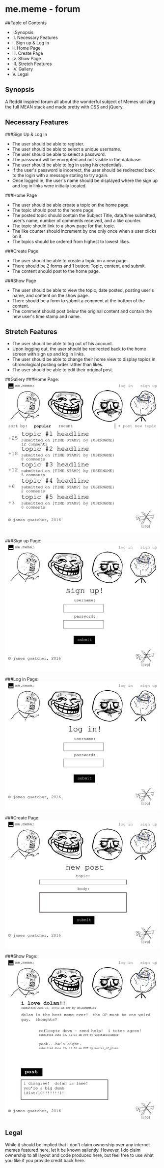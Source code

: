 # me.meme - forum

##Table of Contents
* I.Synopsis
* II. Necessary Features
*	i. Sign up & Log In
*	ii. Home Page
*	iii. Create Page
*	iv. Show Page
* III. Stretch Features
* IV. Gallery
* V. Legal

## Synopsis
A Reddit inspired forum all about the wonderful subject of Memes utilizing the full MEAN stack and made pretty with CSS and jQuery.

## Necessary Features

###Sign Up & Log In
* The user should be able to register.
* The user should be able to select a unique username.
* The user should be able to select a password.
* The password will be encrypted and not visible in the database.
* The user should be able to log in using his credentials.
* If the user's password is incorrect, the user should be redirected back to the login with a message stating to try again.
* Once logged in, the user's name should be displayed where the sign up and log in links were initially located.

###Home Page
* The user should be able create a topic on the home page.
* The topic should post to the home page.
* The posted topic should contain the Subject Title, date/time submitted, user's name, number of comments received, and a like counter.
* The topic should link to a show page for that topic.
* The like counter should increment by one only once when a user clicks on it.
* The topics should be ordered from highest to lowest likes.

###Create Page
* The user should be able to create a topic on a new page.
* There should be 2 forms and 1 button: Topic, content, and submit.
* The content should post to the home page.

###Show Page
* The user should be able to view the topic, date posted, posting user's name, and content on the show page.
* There should be a form to submit a comment at the bottom of the content.
* The comment should post below the original content and contain the new user's time stamp and name.


## Stretch Features
* The user should be able to log out of his account.
* Upon logging out, the user should be redirected back to the home screen with sign up and log in links.
* The user should be able to change their home view to display topics in chronological posting order rather than likes.
* The user should be able to edit their original post.

##Gallery
###Home Page:
<img src="wireframes/mememe_home_wireframe.png">

###Sign up Page:
<img src="wireframes/mememe_signup_wireframe.png">

###Log in Page:
<img src="wireframes/mememe_login_wireframe.png">

###Create Page:
<img src="wireframes/mememe_create_wireframe.png">

###Show Page:
<img src="wireframes/mememe_show_wireframe.png">

## Legal
While it should be implied that I don't claim ownership over any internet memes featured here, let it be known saliently.  However, I do claim ownership to all layout and code produced here, but feel free to use what you like if you provide credit back here.